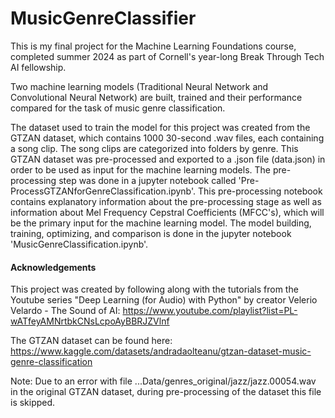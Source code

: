 # MusicGenreClassifier

This is my final project for the Machine Learning Foundations course, completed summer 2024 as part of Cornell's year-long Break Through Tech AI fellowship. 

Two machine learning models (Traditional Neural Network and Convolutional Neural Network) are built, trained and their performance compared for the task of music genre classification.

The dataset used to train the model for this project was created from the GTZAN dataset, which contains 1000 30-second .wav files, each containing a song clip. The song clips are categorized into folders by genre. This GTZAN dataset was pre-processed and exported to a .json file (data.json) in order to be used as input for the machine learning models. The pre-processing step was done in a jupyter notebook called 'Pre-ProcessGTZANforGenreClassification.ipynb'. This pre-processing notebook contains explanatory information about the pre-processing stage as well as information about Mel Frequency Cepstral Coefficients (MFCC's), which will be the primary input for the machine learning model. The model building, training, optimizing, and comparison is done in the jupyter notebook 'MusicGenreClassification.ipynb'.

#### Acknowledgements

This project was created by following along with the tutorials from the Youtube series "Deep Learning (for Audio) with Python" by creator Velerio Velardo - The Sound of AI: https://www.youtube.com/playlist?list=PL-wATfeyAMNrtbkCNsLcpoAyBBRJZVlnf

The GTZAN dataset can be found here: https://www.kaggle.com/datasets/andradaolteanu/gtzan-dataset-music-genre-classification

Note: Due to an error with file ...Data/genres_original/jazz/jazz.00054.wav in the original GTZAN dataset, during pre-processing of the dataset this file is skipped.
